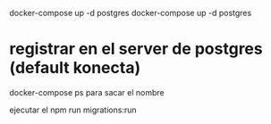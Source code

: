 docker-compose up -d postgres
docker-compose up -d postgres

# registrar en el server de postgres (default konecta)

docker-compose ps    para sacar el nombre

ejecutar el npm run migrations:run

